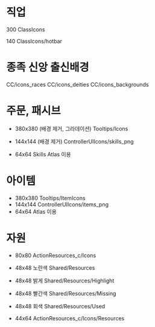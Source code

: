 # 직업
300
ClassIcons

140
ClassIcons/hotbar

# 종족 신앙 출신배경
CC/icons_races
CC/icons_deities
CC/icons_backgrounds

# 주문, 패시브
- 380x380 (배경 제거, 그라데이션)
Tooltips/Icons
- 144x144 (배경 제거)
ControllerUIIcons/skills_png

- 64x64
Skills
Atlas 이용

# 아이템
- 380x380
Tooltips/ItemIcons
- 144x144
ControllerUIIcons/items_png
- 64x64
Atlas 이용


# 자원
- 80x80
ActionResources_c/Icons

- 48x48 노란색
Shared/Resources

- 48x48 밝게
Shared/Resources/Highlight

- 48x48 빨간색
Shared/Resources/Missing

- 48x48 회색
Shared/Resources/Used

- 44x64
ActionResources_c/Icons/Resources
